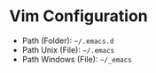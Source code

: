 # Vim Configuration
 - Path (Folder): `~/.emacs.d`
 - Path Unix (File): `~/.emacs`
 - Path Windows (File): `~/_emacs`
